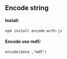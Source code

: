 ## Encode string

#### Install:

`npm install encode-with-js`

#### Encode use md5:

`encode(data ,"md5")`
